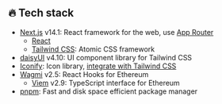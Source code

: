 ## 🔥 Tech stack
- [Next.js](https://nextjs.org) v14.1: React framework for the web, use [App Router](https://nextjs.org/docs/app)
  - [React](https://react.dev)
  - [Tailwind CSS](https://tailwindcss.com): Atomic CSS framework
- [daisyUI](https://daisyui.com) v4.10: UI component library for Tailwind CSS
- [Iconify](https://iconify.design): Icon library, [integrate with Tailwind CSS](https://iconify.design/docs/usage/css/tailwind/#installation)
- [Wagmi](https://wagmi.sh) v2.5: React Hooks for Ethereum
  - [Viem](https://viem.sh) v2.9: TypeScript interface for Ethereum
- [pnpm](https://pnpm.io): Fast and disk space efficient package manager
